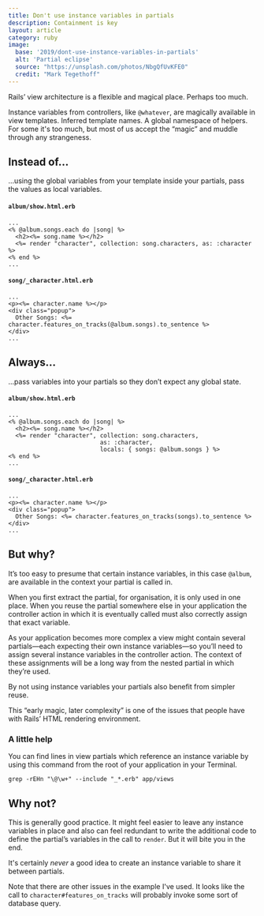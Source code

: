 ```yaml
---
title: Don't use instance variables in partials
description: Containment is key
layout: article
category: ruby
image:
  base: '2019/dont-use-instance-variables-in-partials'
  alt: 'Partial eclipse'
  source: "https://unsplash.com/photos/NbgQfUvKFE0"
  credit: "Mark Tegethoff"
---
```


Rails’ view architecture is a flexible and magical place. Perhaps too much.

Instance variables from controllers, like `@whatever`, are magically available in view templates. Inferred template names. A global namespace of helpers. For some it's too much, but most of us accept the “magic” and muddle through any strangeness.


## Instead of…

…using the global variables from your template inside your partials, pass the values as local variables.

#### `album/show.html.erb`

```erb
...
<% @album.songs.each do |song| %>
  <h2><%= song.name %></h2>
  <%= render "character", collection: song.characters, as: :character %>
<% end %>
...
```

#### `song/_character.html.erb`

```erb
...
<p><%= character.name %></p>
<div class="popup">
  Other Songs: <%= character.features_on_tracks(@album.songs).to_sentence %>
</div>
...
```



## Always…

…pass variables into your partials so they don’t expect any global state.

#### `album/show.html.erb`

```erb
...
<% @album.songs.each do |song| %>
  <h2><%= song.name %></h2>
  <%= render "character", collection: song.characters,
                          as: :character,
                          locals: { songs: @album.songs } %>
<% end %>
...
```

#### `song/_character.html.erb`

```erb
...
<p><%= character.name %></p>
<div class="popup">
  Other Songs: <%= character.features_on_tracks(songs).to_sentence %>
</div>
...
```


## But why?

It’s too easy to presume that certain instance variables, in this case `@album`, are available in the context your partial is called in.

When you first extract the partial, for organisation, it is only used in one place. When you reuse the partial somewhere else in your application the controller action in which it is eventually called must also correctly assign that exact variable.

As your application becomes more complex a view might contain several partials—each expecting their own instance variables—so you’ll need to assign several instance variables in the controller action. The context of these assignments will be a long way from the nested partial in which they’re used.

By not using instance variables your partials also benefit from simpler reuse.

This “early magic, later complexity” is one of the issues that people have with Rails’ HTML rendering environment.


### A little help

You can find lines in view partials which reference an instance variable by using this command from the root of your application in your Terminal.

```shell
grep -rEHn "\@\w+" --include "_*.erb" app/views
```



## Why not?

This is generally good practice. It might feel easier to leave any instance variables in place and also can feel redundant to write the additional code to define the partial’s variables in the call to `render`. But it will bite you in the end.

It's certainly _never_ a good idea to create an instance variable to share it between partials.

Note that there are other issues in the example I've used. It looks like the call to `character#features_on_tracks` will probably invoke some sort of database query.
